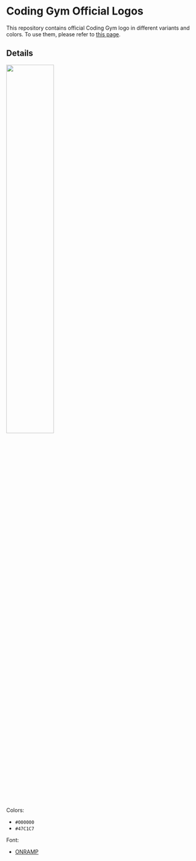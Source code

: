 # Coding Gym Official Logos

This repository contains official Coding Gym logo in different variants and colors. To use them, please refer to [this page](https://coding-gym.org/trademark/).

## Details

<img src="logos/CodingGym.png" width="50%">

Colors:
- `#000000`
- `#47C1C7`

Font:
- [ONRAMP](https://befonts.com/onramp-font.html)